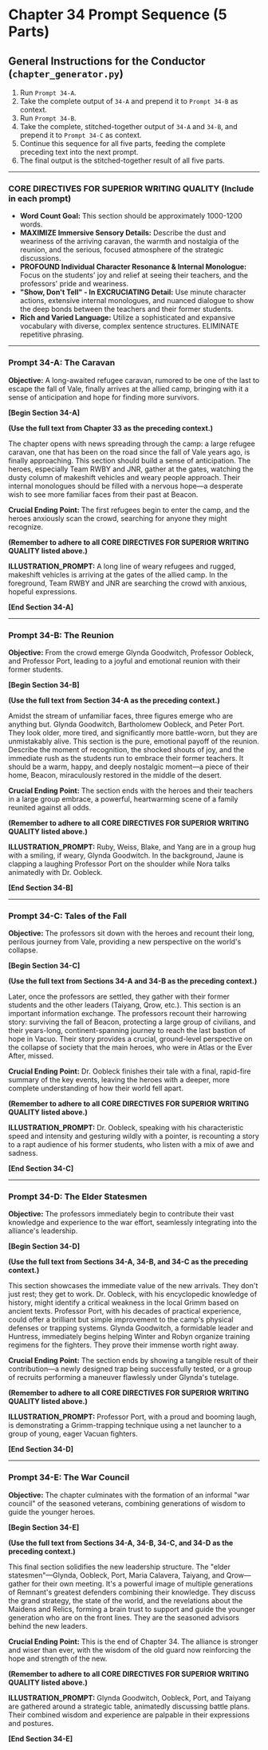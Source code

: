 # Chapter 34 Prompt Sequence (5 Parts)

## General Instructions for the Conductor (`chapter_generator.py`)

1. Run `Prompt 34-A`.
2. Take the complete output of `34-A` and prepend it to `Prompt 34-B` as context.
3. Run `Prompt 34-B`.
4. Take the complete, stitched-together output of `34-A` and `34-B`, and prepend it to `Prompt 34-C` as context.
5. Continue this sequence for all five parts, feeding the complete preceding text into the next prompt.
6. The final output is the stitched-together result of all five parts.

---

### **CORE DIRECTIVES FOR SUPERIOR WRITING QUALITY (Include in each prompt)**

* **Word Count Goal:** This section should be approximately 1000-1200 words.
* **MAXIMIZE Immersive Sensory Details:** Describe the dust and weariness of the arriving caravan, the warmth and nostalgia of the reunion, and the serious, focused atmosphere of the strategic discussions.
* **PROFOUND Individual Character Resonance & Internal Monologue:** Focus on the students' joy and relief at seeing their teachers, and the professors' pride and weariness.
* **"Show, Don't Tell" - In EXCRUCIATING Detail:** Use minute character actions, extensive internal monologues, and nuanced dialogue to show the deep bonds between the teachers and their former students.
* **Rich and Varied Language:** Utilize a sophisticated and expansive vocabulary with diverse, complex sentence structures. ELIMINATE repetitive phrasing.

---

### **Prompt 34-A: The Caravan**

**Objective:** A long-awaited refugee caravan, rumored to be one of the last to escape the fall of Vale, finally arrives at the allied camp, bringing with it a sense of anticipation and hope for finding more survivors.

**[Begin Section 34-A]**

**(Use the full text from Chapter 33 as the preceding context.)**

The chapter opens with news spreading through the camp: a large refugee caravan, one that has been on the road since the fall of Vale years ago, is finally approaching. This section should build a sense of anticipation. The heroes, especially Team RWBY and JNR, gather at the gates, watching the dusty column of makeshift vehicles and weary people approach. Their internal monologues should be filled with a nervous hope—a desperate wish to see more familiar faces from their past at Beacon.

**Crucial Ending Point:** The first refugees begin to enter the camp, and the heroes anxiously scan the crowd, searching for anyone they might recognize.

**(Remember to adhere to all CORE DIRECTIVES FOR SUPERIOR WRITING QUALITY listed above.)**

**ILLUSTRATION_PROMPT:** A long line of weary refugees and rugged, makeshift vehicles is arriving at the gates of the allied camp. In the foreground, Team RWBY and JNR are searching the crowd with anxious, hopeful expressions.

**[End Section 34-A]**

---

### **Prompt 34-B: The Reunion**

**Objective:** From the crowd emerge Glynda Goodwitch, Professor Oobleck, and Professor Port, leading to a joyful and emotional reunion with their former students.

**[Begin Section 34-B]**

**(Use the full text from Section 34-A as the preceding context.)**

Amidst the stream of unfamiliar faces, three figures emerge who are anything but. Glynda Goodwitch, Bartholomew Oobleck, and Peter Port. They look older, more tired, and significantly more battle-worn, but they are unmistakably alive. This section is the pure, emotional payoff of the reunion. Describe the moment of recognition, the shocked shouts of joy, and the immediate rush as the students run to embrace their former teachers. It should be a warm, happy, and deeply nostalgic moment—a piece of their home, Beacon, miraculously restored in the middle of the desert.

**Crucial Ending Point:** The section ends with the heroes and their teachers in a large group embrace, a powerful, heartwarming scene of a family reunited against all odds.

**(Remember to adhere to all CORE DIRECTIVES FOR SUPERIOR WRITING QUALITY listed above.)**

**ILLUSTRATION_PROMPT:** Ruby, Weiss, Blake, and Yang are in a group hug with a smiling, if weary, Glynda Goodwitch. In the background, Jaune is clapping a laughing Professor Port on the shoulder while Nora talks animatedly with Dr. Oobleck.

**[End Section 34-B]**

---

### **Prompt 34-C: Tales of the Fall**

**Objective:** The professors sit down with the heroes and recount their long, perilous journey from Vale, providing a new perspective on the world's collapse.

**[Begin Section 34-C]**

**(Use the full text from Sections 34-A and 34-B as the preceding context.)**

Later, once the professors are settled, they gather with their former students and the other leaders (Taiyang, Qrow, etc.). This section is an important information exchange. The professors recount their harrowing story: surviving the fall of Beacon, protecting a large group of civilians, and their years-long, continent-spanning journey to reach the last bastion of hope in Vacuo. Their story provides a crucial, ground-level perspective on the collapse of society that the main heroes, who were in Atlas or the Ever After, missed.

**Crucial Ending Point:** Dr. Oobleck finishes their tale with a final, rapid-fire summary of the key events, leaving the heroes with a deeper, more complete understanding of how their world fell apart.

**(Remember to adhere to all CORE DIRECTIVES FOR SUPERIOR WRITING QUALITY listed above.)**

**ILLUSTRATION_PROMPT:** Dr. Oobleck, speaking with his characteristic speed and intensity and gesturing wildly with a pointer, is recounting a story to a rapt audience of his former students, who listen with a mix of awe and sadness.

**[End Section 34-C]**

---

### **Prompt 34-D: The Elder Statesmen**

**Objective:** The professors immediately begin to contribute their vast knowledge and experience to the war effort, seamlessly integrating into the alliance's leadership.

**[Begin Section 34-D]**

**(Use the full text from Sections 34-A, 34-B, and 34-C as the preceding context.)**

This section showcases the immediate value of the new arrivals. They don't just rest; they get to work. Dr. Oobleck, with his encyclopedic knowledge of history, might identify a critical weakness in the local Grimm based on ancient texts. Professor Port, with his decades of practical experience, could offer a brilliant but simple improvement to the camp's physical defenses or trapping systems. Glynda Goodwitch, a formidable leader and Huntress, immediately begins helping Winter and Robyn organize training regimens for the fighters. They prove their immense worth right away.

**Crucial Ending Point:** The section ends by showing a tangible result of their contribution—a newly designed trap being successfully tested, or a group of recruits performing a maneuver flawlessly under Glynda's tutelage.

**(Remember to adhere to all CORE DIRECTIVES FOR SUPERIOR WRITING QUALITY listed above.)**

**ILLUSTRATION_PROMPT:** Professor Port, with a proud and booming laugh, is demonstrating a Grimm-trapping technique using a net launcher to a group of young, eager Vacuan fighters.

**[End Section 34-D]**

---

### **Prompt 34-E: The War Council**

**Objective:** The chapter culminates with the formation of an informal "war council" of the seasoned veterans, combining generations of wisdom to guide the younger heroes.

**[Begin Section 34-E]**

**(Use the full text from Sections 34-A, 34-B, 34-C, and 34-D as the preceding context.)**

This final section solidifies the new leadership structure. The "elder statesmen"—Glynda, Oobleck, Port, Maria Calavera, Taiyang, and Qrow—gather for their own meeting. It's a powerful image of multiple generations of Remnant's greatest defenders combining their knowledge. They discuss the grand strategy, the state of the world, and the revelations about the Maidens and Relics, forming a brain trust to support and guide the younger generation who are on the front lines. They are the seasoned advisors behind the new leaders.

**Crucial Ending Point:** This is the end of Chapter 34. The alliance is stronger and wiser than ever, with the wisdom of the old guard now reinforcing the hope and strength of the new.

**(Remember to adhere to all CORE DIRECTIVES FOR SUPERIOR WRITING QUALITY listed above.)**

**ILLUSTRATION_PROMPT:** Glynda Goodwitch, Oobleck, Port, and Taiyang are gathered around a strategic table, animatedly discussing battle plans. Their combined wisdom and experience are palpable in their expressions and postures.

**[End Section 34-E]**
